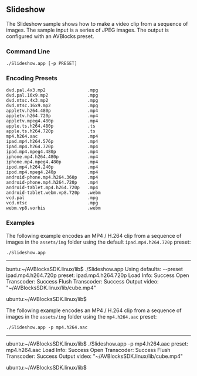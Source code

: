 ## Slideshow

The Slideshow sample shows how to make a video clip from a sequence of images. The sample input is a series of JPEG images. The output is configured with an AVBlocks preset.

### Command Line

	./Slideshow.app [-p PRESET]

###	Encoding Presets

	dvd.pal.4x3.mp2                .mpg
	dvd.pal.16x9.mp2               .mpg
	dvd.ntsc.4x3.mp2               .mpg
	dvd.ntsc.16x9.mp2              .mpg
	appletv.h264.480p              .mp4
	appletv.h264.720p              .mp4
	appletv.mpeg4.480p             .mp4
	apple.ts.h264.480p             .ts
	apple.ts.h264.720p             .ts
	mp4.h264.aac                   .mp4
	ipad.mp4.h264.576p             .mp4
	ipad.mp4.h264.720p             .mp4
	ipad.mp4.mpeg4.480p            .mp4
	iphone.mp4.h264.480p           .mp4
	iphone.mp4.mpeg4.480p          .mp4
	ipod.mp4.h264.240p             .mp4
	ipod.mp4.mpeg4.240p            .mp4
	android-phone.mp4.h264.360p    .mp4
	android-phone.mp4.h264.720p    .mp4
	android-tablet.mp4.h264.720p   .mp4
	android-tablet.webm.vp8.720p   .webm
	vcd.pal                        .mpg
	vcd.ntsc                       .mpg
	webm.vp8.vorbis                .webm

###	Examples

The following example encodes an MP4 / H.264 clip from a sequence of images in the `assets/img` folder using the default `ipad.mp4.h264.720p` preset:

	./Slideshow.app

***

buntu:~/AVBlocksSDK.linux/lib$ ./Slideshow.app
Using defaults:
 --preset ipad.mp4.h264.720p
preset: ipad.mp4.h264.720p
Load Info: Success
Open Transcoder: Success
Flush Transcoder: Success
Output video: "~/AVBlocksSDK.linux/lib/cube.mp4"

ubuntu:~/AVBlocksSDK.linux/lib$ 

The following example encodes an MP4 / H.264 clip from a sequence of images in the `assets/img` folder using the `mp4.h264.aac` preset:

	./Slideshow.app -p mp4.h264.aac
	
***

ubuntu:~/AVBlocksSDK.linux/lib$ ./Slideshow.app -p mp4.h264.aac
preset: mp4.h264.aac
Load Info: Success
Open Transcoder: Success
Flush Transcoder: Success
Output video: "~/AVBlocksSDK.linux/lib/cube.mp4"

ubuntu:~/AVBlocksSDK.linux/lib$ 
    
